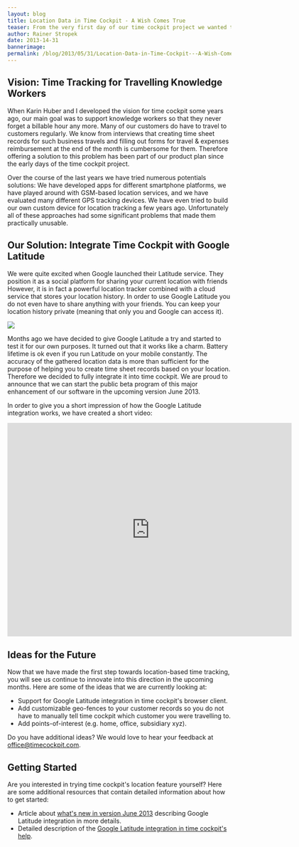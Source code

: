 ```yaml
---
layout: blog
title: Location Data in Time Cockpit - A Wish Comes True
teaser: From the very first day of our time cockpit project we wanted to support knowledge workers who travel a lot. Finally this vision has become reality. The latest time cockpit version makes booking your time sheet records for business travels a piece of cake.
author: Rainer Stropek
date: 2013-14-31
bannerimage: 
permalink: /blog/2013/05/31/Location-Data-in-Time-Cockpit---A-Wish-Comes-True
---
```


<h2 xmlns="http://www.w3.org/1999/xhtml">Vision: Time Tracking for Travelling Knowledge Workers</h2><p xmlns="http://www.w3.org/1999/xhtml">When Karin Huber and I developed the vision for time cockpit some years ago, our main goal was to support knowledge workers so that they never forget a billable hour any more. Many of our customers do have to travel to customers regularly. We know from interviews that creating time sheet records for such business travels and filling out forms for travel &amp; expenses reimbursement at the end of the month is cumbersome for them. Therefore offering a solution to this problem has been part of our product plan since the early days of the time cockpit project.</p><p xmlns="http://www.w3.org/1999/xhtml">Over the course of the last years we have tried numerous potentials solutions: We have developed apps for different smartphone platforms, we have played around with GSM-based location services, and we have evaluated many different GPS tracking devices. We have even tried to build our own custom device for location tracking a few years ago. Unfortunately all of these approaches had some significant problems that made them practically unusable.</p><h2 xmlns="http://www.w3.org/1999/xhtml">Our Solution: Integrate Time Cockpit with Google Latitude</h2><p xmlns="http://www.w3.org/1999/xhtml">We were quite excited when Google launched their Latitude service. They position it as a social platform for sharing your current location with friends However, it is in fact a powerful location tracker combined with a cloud service that stores your location history. In order to use Google Latitude you do not even have to share anything with your friends. You can keep your location history private (meaning that only you and Google can access it).</p><img src="{{site.baseurl}}/content/images/blog/2013/05/GoogleLatitudeTeaser.png" xmlns="http://www.w3.org/1999/xhtml" /><p xmlns="http://www.w3.org/1999/xhtml">Months ago we have decided to give Google Latitude a try and started to test it for our own purposes. It turned out that it works like a charm. Battery lifetime is ok even if you run Latitude on your mobile constantly. The accuracy of the gathered location data is more than sufficient for the purpose of helping you to create time sheet records based on your location. Therefore we decided to fully integrate it into time cockpit. We are proud to announce that we can start the public beta program of this major enhancement of our software in the upcoming version June 2013.</p><p xmlns="http://www.w3.org/1999/xhtml">In order to give you a short impression of how the Google Latitude integration works, we have created a short video:</p><iframe width="640" height="480" src="http://www.youtube.com/embed/eeM2hwO4XHk?rel=0" frameborder="0" allowfullscreen="allowfullscreen" xmlns="http://www.w3.org/1999/xhtml"></iframe><h2 xmlns="http://www.w3.org/1999/xhtml">Ideas for the Future</h2><p xmlns="http://www.w3.org/1999/xhtml">Now that we have made the first step towards location-based time tracking, you will see us continue to innovate into this direction in the upcoming months. Here are some of the ideas that we are currently looking at:</p><ul xmlns="http://www.w3.org/1999/xhtml">
  <li>Support for Google Latitude integration in time cockpit's browser client.</li>
  <li>Add customizable geo-fences to your customer records so you do not have to manually tell time cockpit which customer you were travelling to.</li>
  <li>Add points-of-interest (e.g. home, office, subsidiary xyz).</li>
</ul><div xmlns="http://www.w3.org/1999/xhtml">Do you have additional ideas? We would love to hear your feedback at <a href="mailto:office@timecockpit.com">office@timecockpit.com</a>.</div><h2 xmlns="http://www.w3.org/1999/xhtml">Getting Started</h2><p xmlns="http://www.w3.org/1999/xhtml">Are you interested in trying time cockpit's location feature yourself? Here are some additional resources that contain detailed information about how to get started:</p><ul xmlns="http://www.w3.org/1999/xhtml">
  <li>Article about <a href="~/blog/2013/05/31/Whats-New-in-Version-June-2013" target="_blank">what's new in version June 2013</a> describing Google Latitude integration in more details.</li>
  <li>Detailed description of the <a href="http://help.timecockpit.com/?topic=html/0e40439e-9b49-4702-883e-03d2e90c76dc.htm" target="_blank">Google Latitude integration in time cockpit's help</a>.</li>
</ul>